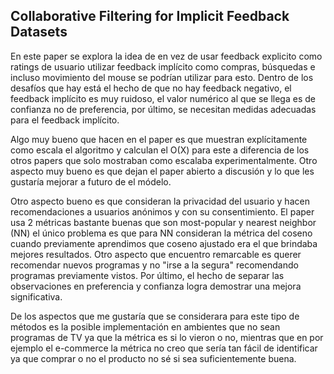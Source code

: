 ## Collaborative Filtering for Implicit Feedback Datasets

En este paper se explora la idea de en vez de usar feedback explicito como ratings de usuario utilizar feedback implícito como compras, búsquedas e incluso movimiento del mouse se podrían utilizar para esto. Dentro de los desafíos que hay está el hecho de que no hay feedback negativo, el feedback implícito es muy ruidoso, el valor numérico al que se llega es de confianza no de preferencia, por último, se necesitan medidas adecuadas para el feedback implícito.

Algo muy bueno que hacen en el paper es que muestran explícitamente como escala el algoritmo y calculan el O(X) para este a diferencia de los otros papers que solo mostraban como escalaba experimentalmente. Otro aspecto muy bueno es que dejan el paper abierto a discusión y lo que les gustaría mejorar a futuro de el módelo.  

Otro aspecto bueno es que consideran la privacidad del usuario y hacen recomendaciones a usuarios anónimos y con su consentimiento. El paper usa 2 métricas bastante buenas que son most-popular y nearest neighbor (NN) el único problema es que para NN consideran la métrica del coseno cuando previamente aprendimos que coseno ajustado era el que brindaba mejores resultados. Otro aspecto que encuentro remarcable es querer recomendar nuevos programas y no "irse a la segura" recomendando programas previamente vistos. Por último, el hecho de separar las observaciones en preferencia y confianza logra demostrar una mejora significativa.

De los aspectos que me gustaría que se considerara para este tipo de métodos es la posible implementación en ambientes que no sean programas de TV ya que la métrica es si lo vieron o no, mientras que en por ejemplo el e-commerce la métrica no creo que sería tan fácil de identificar ya que comprar o no el producto no sé si sea suficientemente buena.
